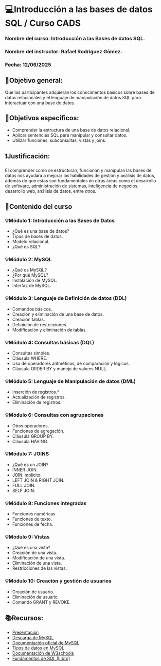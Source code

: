 # 💻Introducción a las bases de datos SQL / Curso CADS

### Nombre del curso: Introducción a las Bases de datos SQL.

### Nombre del instructor: Rafael Rodríguez Gómez.

### Fecha: 12/06/2025

## 📍Objetivo general:

Que los participantes adquieran los conocimentos básicos sobre bases de datos relacionales y el lenguaje de manipulación de datos SQL para interactuar con una base de datos.

## 📌Objetivos específicos:

* Comprender la estructura de una base de datos relacional.
* Aplicar sentencias SQL para manipular y consultar datos.
* Utilizar funciones, subconsultas, vistas y joins.

## ❗Justificación:

El comprender como se estructuran, funcionan y manipulan las bases de datos nos ayudará a mejorar las habilidades de gestión y análisis de datos, además de que estas son fundamentales en otras áreas como el desarrollo de software, administración de sistemas, inteligencia de negocios, desarrollo web, análisis de datos, entre otros.

## 📃Contenido del curso

### 💡Módulo 1: Introducción a las Bases de Datos

* ¿Qué es una base de datos?
* Tipos de bases de datos.
* Modelo relacional.
* ¿Qué es SQL?

### 💡Módulo 2: MySQL

* ¿Qué es MySQL?
* ¿Por qué MySQL?
* Instalación de MySQL.
* Interfaz de MySQL.

### 💡Módulo 3: Lenguaje de Definición de datos (DDL)

* Comandos básicos.
* Creación y eliminación de una base de datos.
* Creación tablas.
* Definición de restricciones.
* Modificación y eliminación de tablas.

### 💡Módulo 4: Consultas básicas (DQL)

* Consultas simples.
* Cláusula WHERE.
* Uso de operadores aritméticos, de comparación y lógicos.
* Cláusula ORDER BY y manejo de valores NULL.

### 💡Módulo 5: Lenguaje de Manipulación de datos (DML)

* Inserción de registros.\*
* Actualización de registros.
* Eliminación de registros.

### 💡Módulo 6: Consultas con agrupaciones

* Otros operadores.
* Funciones de agregación.
* Cláusula GROUP BY.
* Cláusula HAVING.

### 💡Módulo 7: JOINS

* ¿Qué es un JOIN?
* INNER JOIN.
* JOIN implícito
* LEFT JOIN & RIGHT JOIN.
* FULL JOIN.
* SELF JOIN.

### 💡Módulo 8: Funciones integradas

* Funciones numéricas
* Funciones de texto.
* Funciones de fecha.

### 💡Módulo 9: Vistas

* ¿Qué es una vista?
* Creación de una vista.
* Modificación de una vista.
* Eliminación de una vista.
* Restricciones de las vistas.

### 💡Módulo 10: Creación y gestión de usuarios

* Creación de usuario.
* Eliminación de usuario.
* Comando GRANT y REVOKE.

## 📚Recursos:

* [Presentación](https://www.canva.com/design/DAGqb1HtTN8/7ZqtL04n85Wt5lXDg9Vocw/edit?utm_content=DAGqb1HtTN8&utm_campaign=designshare&utm_medium=link2&utm_source=sharebutton)
* [Descarga de MySQL](https://dev.mysql.com/downloads/installer/)
* [Documentación oficial de MySQL](https://dev.mysql.com/doc/)
* [Tipos de datos en MySQL](https://dev.mysql.com/doc/refman/8.4/en/data-types.html)
* [Documentación de W3schools](https://www.w3schools.com/MySQL/default.asp)
* [Fundamentos de SQL (Libro)](https://pedrobeltrancanessa-biblioteca.weebly.com/uploads/1/2/4/0/12405072/fundamentos_de_sql_3edi_oppel.pdf)

